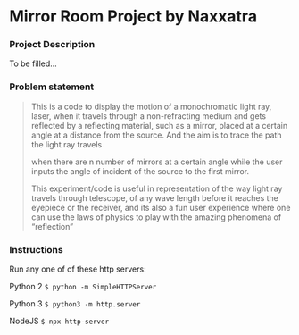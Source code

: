 # Mirror Room Project by Naxxatra

### Project Description

To be filled...

### Problem statement

> This is a code to display the motion of a monochromatic light ray, laser, when it travels through a
> non-refracting medium and gets reflected by a reflecting material, such as a mirror, placed at a
> certain angle at a distance from the source. And the aim is to trace the path the light ray travels
> 
> when there are n number of mirrors at a certain angle while the user inputs the angle of incident of
> the source to the first mirror.
> 
> This experiment/code is useful in representation of the way light ray travels through telescope, of
> any wave length before it reaches the eyepiece or the receiver, and its also a fun user experience
> where one can use the laws of physics to play with the amazing phenomena of “reflection”

### Instructions

Run any one of of these http servers:

Python 2
`$ python -m SimpleHTTPServer`

Python 3
`$ python3 -m http.server`

NodeJS
`$ npx http-server`
